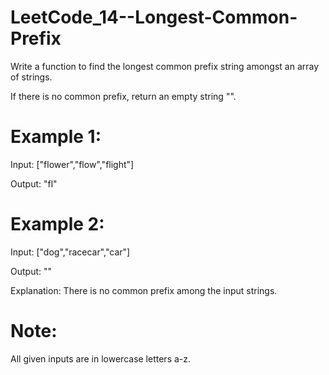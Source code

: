 # LeetCode_14--Longest-Common-Prefix

Write a function to find the longest common prefix string amongst an array of strings.

If there is no common prefix, return an empty string "".

# Example 1:
Input: ["flower","flow","flight"]

Output: "fl"

# Example 2:
Input: ["dog","racecar","car"]

Output: ""

Explanation: There is no common prefix among the input strings.

# Note:
All given inputs are in lowercase letters a-z.
